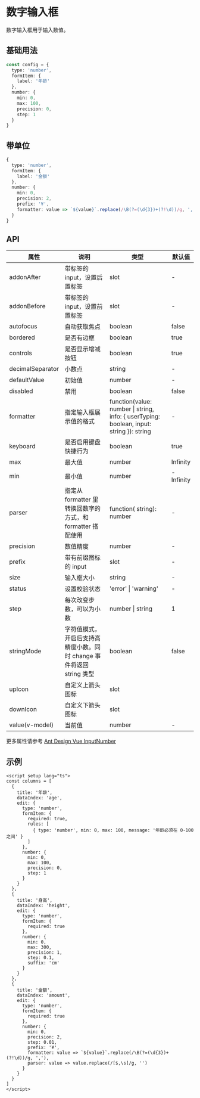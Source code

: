 # 数字输入框

数字输入框用于输入数值。

## 基础用法

<demo vue="../../../demos/curd/form-controls/other-controls.vue" title="其他表单控件" description="展示数字输入、滑块、开关、评分、文本域、单选/多选框组、级联选择、自动完成、文件上传等控件"></demo>

```ts
const config = {
  type: 'number',
  formItem: {
    label: '年龄'
  },
  number: {
    min: 0,
    max: 100,
    precision: 0,
    step: 1
  }
}
```

## 带单位

```ts
{
  type: 'number',
  formItem: {
    label: '金额'
  },
  number: {
    min: 0,
    precision: 2,
    prefix: '¥',
    formatter: value => `${value}`.replace(/\B(?=(\d{3})+(?!\d))/g, ',')
  }
}
```

## API

| 属性 | 说明 | 类型 | 默认值 |
| --- | --- | --- | --- |
| addonAfter | 带标签的 input，设置后置标签 | slot | - |
| addonBefore | 带标签的 input，设置前置标签 | slot | - |
| autofocus | 自动获取焦点 | boolean | false |
| bordered | 是否有边框 | boolean | true |
| controls | 是否显示增减按钮 | boolean | true |
| decimalSeparator | 小数点 | string | - |
| defaultValue | 初始值 | number | - |
| disabled | 禁用 | boolean | false |
| formatter | 指定输入框展示值的格式 | function(value: number \| string, info: { userTyping: boolean, input: string }): string | - |
| keyboard | 是否启用键盘快捷行为 | boolean | true |
| max | 最大值 | number | Infinity |
| min | 最小值 | number | -Infinity |
| parser | 指定从 formatter 里转换回数字的方式，和 formatter 搭配使用 | function( string): number | - |
| precision | 数值精度 | number | - |
| prefix | 带有前缀图标的 input | slot | - |
| size | 输入框大小 | string | - |
| status | 设置校验状态 | 'error' \| 'warning' | - |
| step | 每次改变步数，可以为小数 | number \| string | 1 |
| stringMode | 字符值模式，开启后支持高精度小数。同时 change 事件将返回 string 类型 | boolean | false |
| upIcon | 自定义上箭头图标 | slot | <UpOutlined /> |
| downIcon | 自定义下箭头图标 | slot | <DownOutlined /> |
| value(v-model) | 当前值 | number | - |

更多属性请参考 [Ant Design Vue InputNumber](https://www.antdv.com/components/input-number-cn#api)

## 示例

```vue
<script setup lang="ts">
const columns = [
  {
    title: '年龄',
    dataIndex: 'age',
    edit: {
      type: 'number',
      formItem: {
        required: true,
        rules: [
          { type: 'number', min: 0, max: 100, message: '年龄必须在 0-100 之间' }
        ]
      },
      number: {
        min: 0,
        max: 100,
        precision: 0,
        step: 1
      }
    }
  },
  {
    title: '身高',
    dataIndex: 'height',
    edit: {
      type: 'number',
      formItem: {
        required: true
      },
      number: {
        min: 0,
        max: 300,
        precision: 1,
        step: 0.1,
        suffix: 'cm'
      }
    }
  },
  {
    title: '金额',
    dataIndex: 'amount',
    edit: {
      type: 'number',
      formItem: {
        required: true
      },
      number: {
        min: 0,
        precision: 2,
        step: 0.01,
        prefix: '¥',
        formatter: value => `${value}`.replace(/\B(?=(\d{3})+(?!\d))/g, ','),
        parser: value => value.replace(/[$,\s]/g, '')
      }
    }
  }
]
</script>
```
